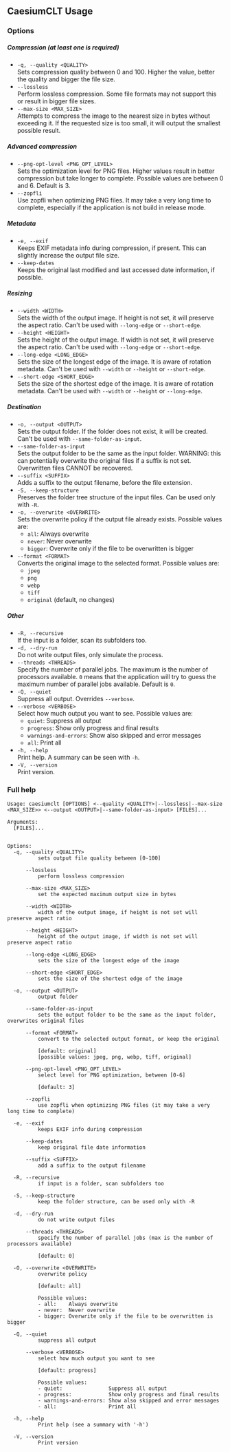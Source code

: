 ## CaesiumCLT Usage

### Options

##### Compression (at least one is required)

- `-q, --quality <QUALITY>`  
  Sets compression quality between 0 and 100. Higher the value, better the quality and bigger the file size.
- `--lossless`  
  Perform lossless compression. Some file formats may not support this or result in bigger file sizes.
- `--max-size <MAX_SIZE>`  
  Attempts to compress the image to the nearest size in bytes without exceeding it. If the requested size is too small,
  it will output the smallest possible result.

##### Advanced compression

- `--png-opt-level <PNG_OPT_LEVEL>`  
  Sets the optimization level for PNG files. Higher values result in better compression but take longer to complete.
  Possible values are between 0 and 6. Default is 3.
- `--zopfli`  
  Use zopfli when optimizing PNG files. It may take a very long time to complete, especially if the application is not
  build in release mode.

##### Metadata

- `-e, --exif`  
  Keeps EXIF metadata info during compression, if present. This can slightly increase the output file size.
- `--keep-dates`  
  Keeps the original last modified and last accessed date information, if possible.

##### Resizing

- `--width <WIDTH>`  
  Sets the width of the output image. If height is not set, it will preserve the aspect ratio. Can't be used with
  `--long-edge` or `--short-edge`.
- `--height <HEIGHT>`  
  Sets the height of the output image. If width is not set, it will preserve the aspect ratio. Can't be used with
  `--long-edge` or `--short-edge`.
- `--long-edge <LONG_EDGE>`  
  Sets the size of the longest edge of the image. It is aware of rotation metadata. Can't be used with `--width` or
  `--height` or `--short-edge`.
- `--short-edge <SHORT_EDGE>`  
  Sets the size of the shortest edge of the image. It is aware of rotation metadata. Can't be used with `--width` or
  `--height` or `--long-edge`.

##### Destination

- `-o, --output <OUTPUT>`  
  Sets the output folder. If the folder does not exist, it will be created. Can't be used with `--same-folder-as-input`.
- `--same-folder-as-input`  
  Sets the output folder to be the same as the input folder. WARNING: this can potentially overwrite the original files
  if a suffix is not set. Overwritten files CANNOT be recovered.
- `--suffix <SUFFIX>`  
  Adds a suffix to the output filename, before the file extension.
- `-S, --keep-structure`  
  Preserves the folder tree structure of the input files. Can be used only with `-R`.
- `-o, --overwrite <OVERWRITE>`  
  Sets the overwrite policy if the output file already exists. Possible values are:
    - `all`: Always overwrite
    - `never`: Never overwrite
    - `bigger`: Overwrite only if the file to be overwritten is bigger
- `--format <FORMAT>`  
  Converts the original image to the selected format. Possible values are:
    - `jpeg`
    - `png`
    - `webp`
    - `tiff`
    - `original` (default, no changes)

##### Other

- `-R, --recursive`  
  If the input is a folder, scan its subfolders too.
- `-d, --dry-run`  
  Do not write output files, only simulate the process.
- `--threads <THREADS>`  
  Specify the number of parallel jobs. The maximum is the number of processors available. `0` means that the application
  will try to guess the maximum number of parallel jobs available. Default is `0`.
- `-Q, --quiet`  
  Suppress all output. Overrides `--verbose`.
- `--verbose <VERBOSE>`  
  Select how much output you want to see. Possible values are:
    - `quiet`: Suppress all output
    - `progress`: Show only progress and final results
    - `warnings-and-errors`: Show also skipped and error messages
    - `all`: Print all
- `-h, --help`  
  Print help. A summary can be seen with `-h`.
- `-V, --version`  
  Print version.

### Full help

```
Usage: caesiumclt [OPTIONS] <--quality <QUALITY>|--lossless|--max-size <MAX_SIZE>> <--output <OUTPUT>|--same-folder-as-input> [FILES]...

Arguments:
  [FILES]...


Options:
  -q, --quality <QUALITY>
          sets output file quality between [0-100]

      --lossless
          perform lossless compression

      --max-size <MAX_SIZE>
          set the expected maximum output size in bytes

      --width <WIDTH>
          width of the output image, if height is not set will preserve aspect ratio

      --height <HEIGHT>
          height of the output image, if width is not set will preserve aspect ratio

      --long-edge <LONG_EDGE>
          sets the size of the longest edge of the image

      --short-edge <SHORT_EDGE>
          sets the size of the shortest edge of the image

  -o, --output <OUTPUT>
          output folder

      --same-folder-as-input
          sets the output folder to be the same as the input folder, overwrites original files

      --format <FORMAT>
          convert to the selected output format, or keep the original

          [default: original]
          [possible values: jpeg, png, webp, tiff, original]

      --png-opt-level <PNG_OPT_LEVEL>
          select level for PNG optimization, between [0-6]

          [default: 3]

      --zopfli
          use zopfli when optimizing PNG files (it may take a very long time to complete)

  -e, --exif
          keeps EXIF info during compression

      --keep-dates
          keep original file date information

      --suffix <SUFFIX>
          add a suffix to the output filename

  -R, --recursive
          if input is a folder, scan subfolders too

  -S, --keep-structure
          keep the folder structure, can be used only with -R

  -d, --dry-run
          do not write output files

      --threads <THREADS>
          specify the number of parallel jobs (max is the number of processors available)

          [default: 0]

  -O, --overwrite <OVERWRITE>
          overwrite policy

          [default: all]

          Possible values:
          - all:    Always overwrite
          - never:  Never overwrite
          - bigger: Overwrite only if the file to be overwritten is bigger

  -Q, --quiet
          suppress all output

      --verbose <VERBOSE>
          select how much output you want to see

          [default: progress]

          Possible values:
          - quiet:               Suppress all output
          - progress:            Show only progress and final results
          - warnings-and-errors: Show also skipped and error messages
          - all:                 Print all

  -h, --help
          Print help (see a summary with '-h')

  -V, --version
          Print version
```